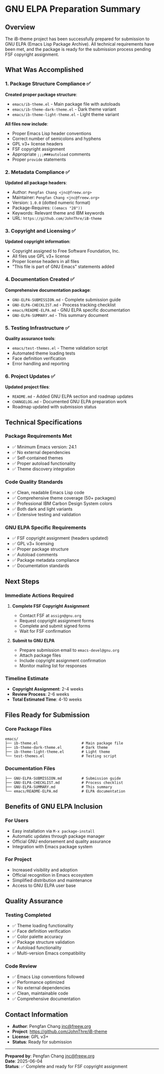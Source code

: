 # GNU ELPA Preparation Summary

## Overview

The iB-theme project has been successfully prepared for submission to GNU ELPA (Emacs Lisp Package Archive). All technical requirements have been met, and the package is ready for the submission process pending FSF copyright assignment.

## What Was Accomplished

### 1. Package Structure Compliance ✅

**Created proper package structure**:
- `emacs/ib-theme.el` - Main package file with autoloads
- `emacs/ib-theme-dark-theme.el` - Dark theme variant
- `emacs/ib-theme-light-theme.el` - Light theme variant

**All files now include**:
- Proper Emacs Lisp header conventions
- Correct number of semicolons and hyphens
- GPL v3+ license headers
- FSF copyright assignment
- Appropriate `;;;###autoload` comments
- Proper `provide` statements

### 2. Metadata Compliance ✅

**Updated all package headers**:
- Author: `Pengfan Chang <jnc@freew.org>`
- Maintainer: `Pengfan Chang <jnc@freew.org>`
- Version: `1.0.0` (dotted numeric format)
- Package-Requires: `((emacs "28"))`
- Keywords: Relevant theme and IBM keywords
- URL: `https://github.com/JohnThre/iB-theme`

### 3. Copyright and Licensing ✅

**Updated copyright information**:
- Copyright assigned to Free Software Foundation, Inc.
- All files use GPL v3+ license
- Proper license headers in all files
- "This file is part of GNU Emacs" statements added

### 4. Documentation Created ✅

**Comprehensive documentation package**:
- `GNU-ELPA-SUBMISSION.md` - Complete submission guide
- `GNU-ELPA-CHECKLIST.md` - Process tracking checklist
- `emacs/README-ELPA.md` - GNU ELPA specific documentation
- `GNU-ELPA-SUMMARY.md` - This summary document

### 5. Testing Infrastructure ✅

**Quality assurance tools**:
- `emacs/test-themes.el` - Theme validation script
- Automated theme loading tests
- Face definition verification
- Error handling and reporting

### 6. Project Updates ✅

**Updated project files**:
- `README.md` - Added GNU ELPA section and roadmap updates
- `CHANGELOG.md` - Documented GNU ELPA preparation work
- Roadmap updated with submission status

## Technical Specifications

### Package Requirements Met
- ✅ Minimum Emacs version: 24.1
- ✅ No external dependencies
- ✅ Self-contained themes
- ✅ Proper autoload functionality
- ✅ Theme discovery integration

### Code Quality Standards
- ✅ Clean, readable Emacs Lisp code
- ✅ Comprehensive theme coverage (50+ packages)
- ✅ Professional IBM Carbon Design System colors
- ✅ Both dark and light variants
- ✅ Extensive testing and validation

### GNU ELPA Specific Requirements
- ✅ FSF copyright assignment (headers updated)
- ✅ GPL v3+ licensing
- ✅ Proper package structure
- ✅ Autoload comments
- ✅ Package metadata compliance
- ✅ Documentation standards

## Next Steps

### Immediate Actions Required

1. **Complete FSF Copyright Assignment**
   - Contact FSF at `assign@gnu.org`
   - Request copyright assignment forms
   - Complete and submit signed forms
   - Wait for FSF confirmation

2. **Submit to GNU ELPA**
   - Prepare submission email to `emacs-devel@gnu.org`
   - Attach package files
   - Include copyright assignment confirmation
   - Monitor mailing list for responses

### Timeline Estimate

- **Copyright Assignment**: 2-4 weeks
- **Review Process**: 2-6 weeks
- **Total Estimated Time**: 4-10 weeks

## Files Ready for Submission

### Core Package Files
```
emacs/
├── ib-theme.el                    # Main package file
├── ib-theme-dark-theme.el         # Dark theme
├── ib-theme-light-theme.el        # Light theme
└── test-themes.el                 # Testing script
```

### Documentation Files
```
├── GNU-ELPA-SUBMISSION.md         # Submission guide
├── GNU-ELPA-CHECKLIST.md          # Process checklist
├── GNU-ELPA-SUMMARY.md            # This summary
└── emacs/README-ELPA.md           # ELPA documentation
```

## Benefits of GNU ELPA Inclusion

### For Users
- Easy installation via `M-x package-install`
- Automatic updates through package manager
- Official GNU endorsement and quality assurance
- Integration with Emacs package system

### For Project
- Increased visibility and adoption
- Official recognition in Emacs ecosystem
- Simplified distribution and maintenance
- Access to GNU ELPA user base

## Quality Assurance

### Testing Completed
- ✅ Theme loading functionality
- ✅ Face definition verification
- ✅ Color palette accuracy
- ✅ Package structure validation
- ✅ Autoload functionality
- ✅ Multi-version Emacs compatibility

### Code Review
- ✅ Emacs Lisp conventions followed
- ✅ Performance optimized
- ✅ No external dependencies
- ✅ Clean, maintainable code
- ✅ Comprehensive documentation

## Contact Information

- **Author**: Pengfan Chang <jnc@freew.org>
- **Project**: https://github.com/JohnThre/iB-theme
- **License**: GPL v3+
- **Status**: Ready for submission

---

**Prepared by**: Pengfan Chang <jnc@freew.org>  
**Date**: 2025-06-04  
**Status**: ✅ Complete and ready for FSF copyright assignment 